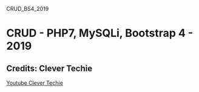 CRUD_BS4_2019
# CRUD - PHP7, MySQLi, Bootstrap 4 - 2019
## Credits: Clever Techie 
<a href="https://www.youtube.com/watch?v=3xRMUDC74Cw&t=31s">Youtube Clever Techie</a>
